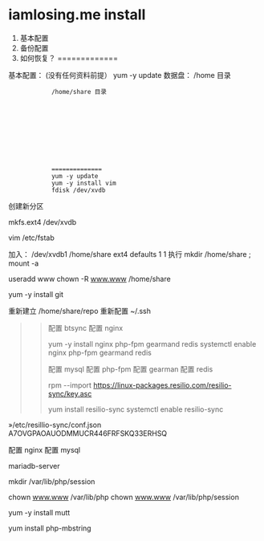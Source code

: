 # iamlosing.me install

1.  基本配置
2.  备份配置
3.  如何恢复？
=============


基本配置：  (没有任何资料前提）
      yum -y update 
        数据盘：
            /home 目录
                
                
                /home/share 目录
                    
                      








                ==============
                yum -y update
                yum -y install vim
                fdisk /dev/xvdb 
创建新分区 

mkfs.ext4 /dev/xvdb

vim /etc/fstab 

加入： /dev/xvdb1 /home/share  ext4  defaults 1 1 
执行  mkdir /home/share ;  mount -a

useradd  www
chown -R www.www /home/share


yum -y install git


重新建立 /home/share/repo 
重新配置   ~/.ssh


>>
>>配置 btsync
>>配置 nginx
>>
>>yum -y install nginx  php-fpm  gearmand redis
>>systemctl enable nginx  php-fpm gearmand redis
>>
>>配置 mysql 
>>配置 php-fpm
>>配置 gearman
>>配置 redis
>>
>>
>>
>>rpm --import https://linux-packages.resilio.com/resilio-sync/key.asc
>>
>>yum install resilio-sync
>>systemctl  enable resilio-sync
>>
>>
»/etc/resillio-sync/conf.json
A7OVGPAOAUODMMUCR446FRFSKQ33ERHSQ



配置 nginx
配置 mysql 





mariadb-server


mkdir /var/lib/php/session

chown www.www /var/lib/php
chown www.www /var/lib/php/session



yum -y install mutt

yum install php-mbstring



